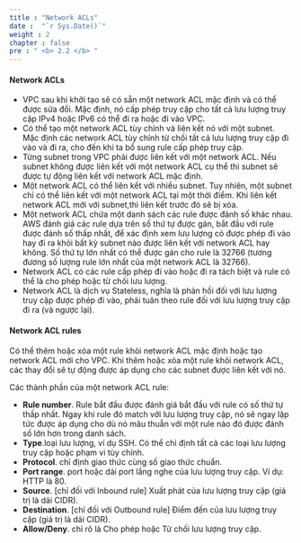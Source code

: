 ```yaml
---
title : "Network ACLs"
date :  "`r Sys.Date()`" 
weight : 2
chapter : false
pre : " <b> 2.2 </b> "
---
```


#### Network ACLs


* VPC sau khi khởi tạo sẽ có sẵn một network ACL mặc định và có thể được sửa đổi. Mặc định, nó cấp phép truy cập cho tất cả lưu lượng truy cập IPv4 hoặc IPv6 có thể đi ra hoặc đi vào VPC. 
* Có thể tạo một network ACL tùy chỉnh và liên kết nó với một subnet. Mặc định các network ACL tùy chỉnh từ chối tất cả lưu lượng truy cập đi vào và đi ra, cho đến khi ta bổ sung rule cấp phép truy cập.
* Từng subnet trong VPC phải được liên kết với một network ACL. Nếu subnet không được liên kết với một network ACL cụ thể thì subnet sẽ được tự động liên kết với network ACL mặc định.
* Một network ACL có thể liên kết với nhiều subnet. Tuy nhiên, một subnet chỉ có thể liên kết với một network ACL tại một thời điểm. Khi liên kết network ACL mới với subnet,thì liên kết trước đó sẽ bị xóa.
* Một network ACL chứa một danh sách các rule được đánh số khác nhau. AWS đánh giá các rule dựa trên số thứ tự được gán, bắt đầu với rule được đánh số thấp nhất, để xác định xem lưu lượng có được phép đi vào hay đi ra khỏi bất kỳ subnet nào được liên kết với network ACL hay không. 
Số thứ tự lớn nhất có thể được gán cho rule là 32766 (tương đương số lượng rule lớn nhất của một network ACL là 32766).
* Network ACL có các rule cấp phép đi vào hoặc đi ra tách biệt và rule có thể là cho phép hoặc từ chối lưu lượng.
* Network ACL là dịch vụ Stateless, nghĩa là phản hồi đối với lưu lượng truy cập được phép đi vào, phải tuân theo rule đối với lưu lượng truy cập đi ra (và ngược lại).

#### Network ACL rules

Có thể thêm hoặc xóa một rule khỏi network ACL mặc định hoặc tạo network ACL mới cho VPC. Khi thêm hoặc xóa một rule khỏi network ACL, các thay đổi sẽ tự động được áp dụng cho các subnet được liên kết với nó.

Các thành phần của một network ACL rule:
* **Rule number**. Rule bắt đầu được đánh giá bắt đầu với rule có số thứ tự thấp nhất. 
Ngay khi rule đó match với lưu lượng truy cập, nó sẽ ngay lập tức được áp dụng cho dù nó mâu thuẫn với một rule nào đó được đánh số lớn hơn trong danh sách.
* **Type**.loại lưu lượng, ví dụ SSH. Có thể chỉ định tất cả các loại lưu lượng truy cập hoặc phạm vi tùy chỉnh.
* **Protocol**.  chỉ định giao thức cùng số giao thức chuẩn.
* **Port range**. port hoặc dải port lắng nghe của lưu lượng truy cập. Ví dụ: HTTP là 80.
* **Source**. [chỉ đối với Inbound rule] Xuất phát của lưu lượng truy cập (giá trị là dải CIDR).
* **Destination**. [chỉ đối với Outbound rule] Điểm đến của lưu lượng truy cập (giá trị là dải CIDR).
* **Allow/Deny**.  chỉ rõ là Cho phép hoặc Từ chối lưu lượng truy cập.